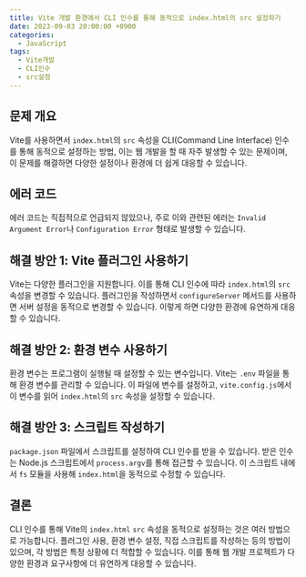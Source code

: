 ```yaml
---
title: Vite 개발 환경에서 CLI 인수를 통해 동적으로 index.html의 src 설정하기
date: 2023-09-03 20:00:00 +0900
categories:
  - JavaScript
tags:
  - Vite개발
  - CLI인수
  - src설정
---
```


## 문제 개요

Vite를 사용하면서 `index.html`의 `src` 속성을 CLI(Command Line Interface) 인수를 통해 동적으로 설정하는 방법, 이는 웹 개발을 할 때 자주 발생할 수 있는 문제이며, 이 문제를 해결하면 다양한 설정이나 환경에 더 쉽게 대응할 수 있습니다.

## 에러 코드

에러 코드는 직접적으로 언급되지 않았으나, 주로 이와 관련된 에러는 `Invalid Argument Error`나 `Configuration Error` 형태로 발생할 수 있습니다.

## 해결 방안 1: Vite 플러그인 사용하기

Vite는 다양한 플러그인을 지원합니다. 이를 통해 CLI 인수에 따라 `index.html`의 `src` 속성을 변경할 수 있습니다. 플러그인을 작성하면서 `configureServer` 메서드를 사용하면 서버 설정을 동적으로 변경할 수 있습니다. 이렇게 하면 다양한 환경에 유연하게 대응할 수 있습니다.

## 해결 방안 2: 환경 변수 사용하기

환경 변수는 프로그램이 실행될 때 설정할 수 있는 변수입니다. Vite는 `.env` 파일을 통해 환경 변수를 관리할 수 있습니다. 이 파일에 변수를 설정하고, `vite.config.js`에서 이 변수를 읽어 `index.html`의 `src` 속성을 설정할 수 있습니다.

## 해결 방안 3: 스크립트 작성하기

`package.json` 파일에서 스크립트를 설정하여 CLI 인수를 받을 수 있습니다. 받은 인수는 Node.js 스크립트에서 `process.argv`를 통해 접근할 수 있습니다. 이 스크립트 내에서 `fs` 모듈을 사용해 `index.html`을 동적으로 수정할 수 있습니다.

## 결론

CLI 인수를 통해 Vite의 `index.html` `src` 속성을 동적으로 설정하는 것은 여러 방법으로 가능합니다. 플러그인 사용, 환경 변수 설정, 직접 스크립트를 작성하는 등의 방법이 있으며, 각 방법은 특정 상황에 더 적합할 수 있습니다. 이를 통해 웹 개발 프로젝트가 다양한 환경과 요구사항에 더 유연하게 대응할 수 있습니다.